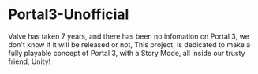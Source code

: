 # Portal3-Unofficial
Valve has taken 7 years, and there has been no infomation on Portal 3, we don't know if it will be released or not, This project, is dedicated to make a fully playable concept of Portal 3, with a Story Mode, all inside our trusty friend, Unity!
